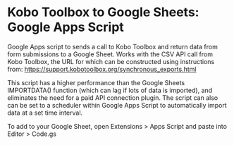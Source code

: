 # Kobo Toolbox to Google Sheets: Google Apps Script
Google Apps script to sends a call to Kobo Toolbox and return data from form submissions to a Google Sheet. Works with the CSV API call from Kobo Toolbox, the URL for which can be constructed using instructions from: https://support.kobotoolbox.org/synchronous_exports.html

This script has a higher performance than the Google Sheets IMPORTDATA() function (which can lag if lots of data is imported), and eliminates the need for a paid API connection plugin. The script can also can be set to a scheduler within Google Apps Script to automatically import data at a set time interval.

To add to your Google Sheet, open Extensions > Apps Script and paste into Editor > Code.gs
